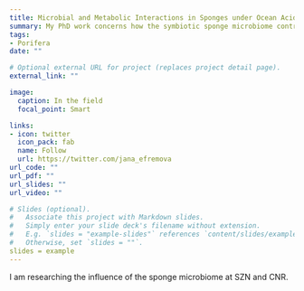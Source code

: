 ```yaml
---
title: Microbial and Metabolic Interactions in Sponges under Ocean Acidification
summary: My PhD work concerns how the symbiotic sponge microbiome contributes to adaptive strategies to cope with environmental stressors, such as anthropogenic ocean acidification.
tags:
- Porifera
date: ""

# Optional external URL for project (replaces project detail page).
external_link: ""

image:
  caption: In the field
  focal_point: Smart

links:
- icon: twitter
  icon_pack: fab
  name: Follow
  url: https://twitter.com/jana_efremova
url_code: ""
url_pdf: ""
url_slides: ""
url_video: ""

# Slides (optional).
#   Associate this project with Markdown slides.
#   Simply enter your slide deck's filename without extension.
#   E.g. `slides = "example-slides"` references `content/slides/example-slides.md`.
#   Otherwise, set `slides = ""`.
slides = example
---
```


I am researching the influence of the sponge microbiome at SZN and CNR.
